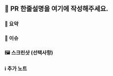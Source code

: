 ## 🚀 PR 한줄설명을 여기에 작성해주세요.
### 📝 요약
<!-- 이 PR에서 변경된 주요 내용을 간단히 설명해주세요. -->
### 🔗 이슈
<!-- 이 PR과 관련된 이슈 번호를 적어주세요. 예: #123 -->
### 🖼️ 스크린샷 (선택사항)
<!-- 보여줄 내용이 있는 경우 스크린샷을 추가해주세요. -->
### ℹ️ 추가 노트
<!-- 리뷰어가 알아야 할 다른 정보가 있다면 여기에 적어주세요. -->
